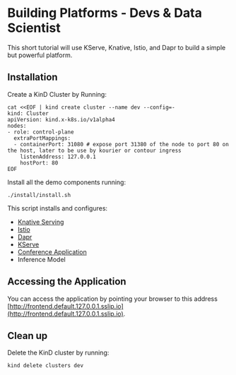 # Building Platforms - Devs & Data Scientist

This short tutorial will use KServe, Knative, Istio, and Dapr to build a simple but powerful platform. 


## Installation

Create a KinD Cluster by Running: 


```
cat <<EOF | kind create cluster --name dev --config=-
kind: Cluster
apiVersion: kind.x-k8s.io/v1alpha4
nodes:
- role: control-plane
  extraPortMappings:
  - containerPort: 31080 # expose port 31380 of the node to port 80 on the host, later to be use by kourier or contour ingress
    listenAddress: 127.0.0.1
    hostPort: 80
EOF

```
Install all the demo components running:

```
./install/install.sh
```

This script installs and configures: 
- [Knative Serving](https://knative.dev)
- [Istio](https://istio.io/)
- [Dapr](https://dapr.io)
- [KServe](https://kserve.github.io/website/)
- [Conference Application](https://github.com/salaboy/platforms-on-k8s)
- Inference Model

## Accessing the Application

You can access the application by pointing your browser to this address [http://frontend.default.127.0.0.1.sslip.io](http://frontend.default.127.0.0.1.sslip.io).




## Clean up

Delete the KinD cluster by running: 
```
kind delete clusters dev
```
